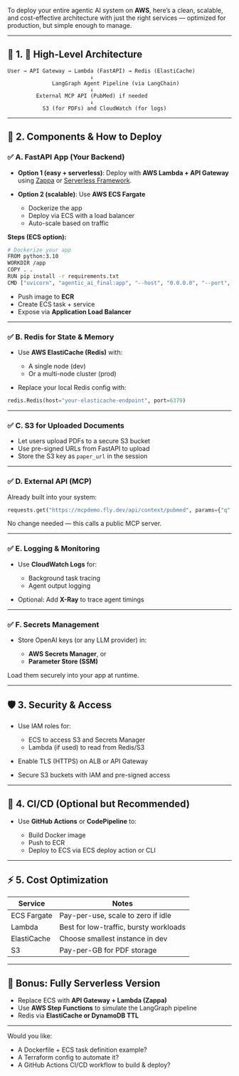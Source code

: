 To deploy your entire agentic AI system on **AWS**, here’s a clean, scalable, and cost-effective architecture with just the right services — optimized for production, but simple enough to manage.

---

## 🚀 1. 🧱 High-Level Architecture

```
User → API Gateway → Lambda (FastAPI) → Redis (ElastiCache)
                          ↓
              LangGraph Agent Pipeline (via LangChain)
                          ↓
         External MCP API (PubMed) if needed
                          ↓
           S3 (for PDFs) and CloudWatch (for logs)
```

---

## 🔧 2. Components & How to Deploy

### ✅ A. **FastAPI App (Your Backend)**

* **Option 1 (easy + serverless)**: Deploy with **AWS Lambda + API Gateway** using [Zappa](https://github.com/Miserlou/Zappa) or [Serverless Framework](https://www.serverless.com/).
* **Option 2 (scalable)**: Use **AWS ECS Fargate**

  * Dockerize the app
  * Deploy via ECS with a load balancer
  * Auto-scale based on traffic

**Steps (ECS option):**

```bash
# Dockerize your app
FROM python:3.10
WORKDIR /app
COPY . .
RUN pip install -r requirements.txt
CMD ["uvicorn", "agentic_ai_final:app", "--host", "0.0.0.0", "--port", "8000"]
```

* Push image to **ECR**
* Create ECS task + service
* Expose via **Application Load Balancer**

---

### ✅ B. **Redis for State & Memory**

* Use **AWS ElastiCache (Redis)** with:

  * A single node (dev)
  * Or a multi-node cluster (prod)
* Replace your local Redis config with:

```python
redis.Redis(host="your-elasticache-endpoint", port=6379)
```

---

### ✅ C. **S3 for Uploaded Documents**

* Let users upload PDFs to a secure S3 bucket
* Use pre-signed URLs from FastAPI to upload
* Store the S3 key as `paper_url` in the session

---

### ✅ D. **External API (MCP)**

Already built into your system:

```python
requests.get("https://mcpdemo.fly.dev/api/context/pubmed", params={"q": query})
```

No change needed — this calls a public MCP server.

---

### ✅ E. **Logging & Monitoring**

* Use **CloudWatch Logs** for:

  * Background task tracing
  * Agent output logging
* Optional: Add **X-Ray** to trace agent timings

---

### ✅ F. **Secrets Management**

* Store OpenAI keys (or any LLM provider) in:

  * **AWS Secrets Manager**, or
  * **Parameter Store (SSM)**

Load them securely into your app at runtime.

---

## 🛡️ 3. Security & Access

* Use IAM roles for:

  * ECS to access S3 and Secrets Manager
  * Lambda (if used) to read from Redis/S3
* Enable TLS (HTTPS) on ALB or API Gateway
* Secure S3 buckets with IAM and pre-signed access

---

## 🧪 4. CI/CD (Optional but Recommended)

* Use **GitHub Actions** or **CodePipeline** to:

  * Build Docker image
  * Push to ECR
  * Deploy to ECS via ECS deploy action or CLI

---

## ⚡ 5. Cost Optimization

| Service     | Notes                                  |
| ----------- | -------------------------------------- |
| ECS Fargate | Pay-per-use, scale to zero if idle     |
| Lambda      | Best for low-traffic, bursty workloads |
| ElastiCache | Choose smallest instance in dev        |
| S3          | Pay-per-GB for PDF storage             |

---

## 🧠 Bonus: Fully Serverless Version

* Replace ECS with **API Gateway + Lambda (Zappa)**
* Use **AWS Step Functions** to simulate the LangGraph pipeline
* Redis via **ElastiCache or DynamoDB TTL**

---

Would you like:

* A Dockerfile + ECS task definition example?
* A Terraform config to automate it?
* A GitHub Actions CI/CD workflow to build & deploy?
